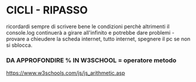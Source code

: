 # CICLI - RIPASSO
ricordardi sempre di scrivere bene le condizioni perchè altrimenti il console.log continuerà a girare all'infinito e potrebbe dare problemi - provare a chieudere la scheda internet, tutto internet, spegnere il pc se non si sblocca.

### DA APPROFONDIRE % IN W3SCHOOL = operatore metodo
https://www.w3schools.com/js/js_arithmetic.asp